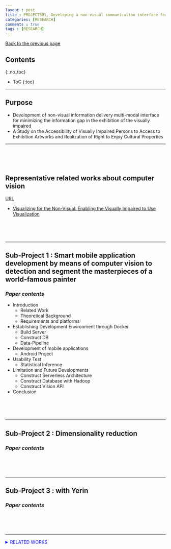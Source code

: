 ```yaml
---
layout : post
title : PROJECTS01, Developing a non-visual communication interface for exhibitions of visual arts for the visually impaired and studying the parties’ perspectives on expanding the rights of enjoyment of culture
categories: [RESEARCH]
comments : true
tags : [RESEARCH]
---
```

[Back to the previous page](https://userdyk-github.github.io/Research.html) <br>

## Contents
{:.no_toc}

* ToC
{:toc}

<hr class="division1">

## **Purpose**

- Development of non-visual information delivery multi-modal interface for minimizing the information gap in the exhibition of the visually impaired
- A Study on the Accessibility of Visually Impaired Persons to Access to Exhibition Artworks and Realization of Right to Enjoy Cultural Properties
<hr class="division4">
<br><br><br>

## **Representative related works about computer vision**

<a href="https://userdyk-github.github.io/research/PAPER-REVIEW.html" target="_blank">URL</a>

- <a href="https://userdyk-github.github.io/research/PAPER-REVIEW-0001.html" target="_blank" class="jb-medium">Visualizing for the Non-Visual: Enabling the Visually Impaired to Use Visualization</a>


<br><br><br>
<hr class="division4">


## **Sub-Project 1 : Smart mobile application development by means of computer vision to detection and segment the masterpieces of a world-famous painter**


### ***Paper contents***

- Introduction
  - Related Work
  - Theoretical Background
  - Requirements and platforms
- Establishing Development Environment through Docker
  - Build Server
  - Construct DB
  - Data-Pipeline
- Development of mobile applications
  - Android Project
- Usability Test
  - Statistical Inference
- Limitation and Future Developments
  - Construct Serverless Architecture
  - Construct Database with Hadoop
  - Construct Vision API
- Conclusion


<br><br><br>
<hr class="division4">

## **Sub-Project 2 : Dimensionality reduction**
### ***Paper contents***

<br><br><br>
<hr class="division4">

## **Sub-Project 3 : with Yerin**
### ***Paper contents***

<br><br><br>
<hr class="division1">


<details markdown="1">
<summary class='jb-small' style="color:blue">RELATED WORKS</summary>
<hr class='division3'>
<hr class='division3'>
</details>




